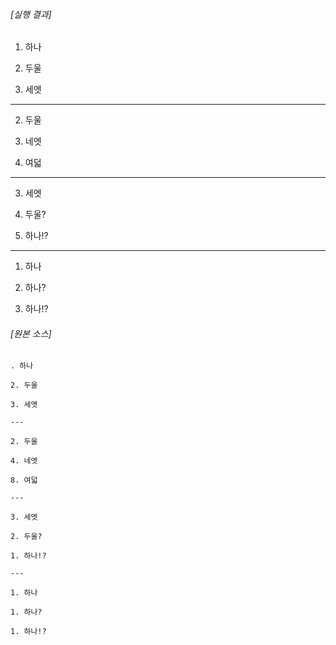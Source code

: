 ###### [실행 결과]

1. 하나

2. 두울

3. 세엣

---

2. 두울

4. 네엣

8. 여덟

---

3. 세엣

2. 두울?

1. 하나!?

---

1. 하나

1. 하나?

1. 하나!?

###### [원본 소스]

```
. 하나

2. 두울

3. 세엣

---

2. 두울

4. 네엣

8. 여덟

---

3. 세엣

2. 두울?

1. 하나!?

---

1. 하나

1. 하나?

1. 하나!?
```
